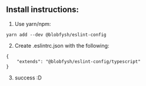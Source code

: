 ## Install instructions:

1. Use yarn/npm:
```
yarn add --dev @blobfysh/eslint-config
```

2. Create .eslintrc.json with the following:
```
{
	"extends": "@blobfysh/eslint-config/typescript"
}
```

3. success :D
